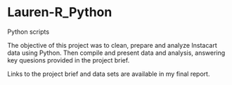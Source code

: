 # Lauren-R_Python
Python scripts

The objective of this project was to clean, prepare and analyze Instacart data using Python. Then compile and present data and analysis, answering key quesions provided in the project brief.

Links to the project brief and data sets are available in my final report.
